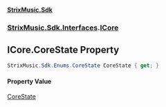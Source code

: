#### [StrixMusic.Sdk](./index.md 'index')
### [StrixMusic.Sdk.Interfaces](./StrixMusic-Sdk-Interfaces.md 'StrixMusic.Sdk.Interfaces').[ICore](./StrixMusic-Sdk-Interfaces-ICore.md 'StrixMusic.Sdk.Interfaces.ICore')
## ICore.CoreState Property
```csharp
StrixMusic.Sdk.Enums.CoreState CoreState { get; }
```
#### Property Value
[CoreState](./StrixMusic-Sdk-Enums-CoreState.md 'StrixMusic.Sdk.Enums.CoreState')  
